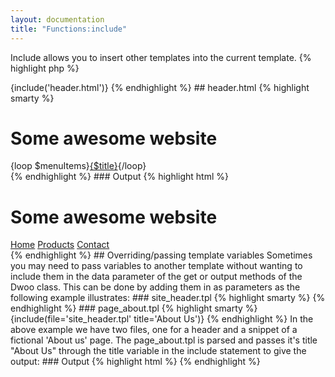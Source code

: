 ```yaml
---
layout: documentation
title: "Functions:include"
---
```


Include allows you to insert other templates into the current template.
{% highlight php %}
<?php
include(string $file [, int $cache_time = null [, string $cache_id = null [, string $compile_id = null [, mixed $data = '_root' [, string $assign = null [, array $rest = array() ]]]]]] )
{% endhighlight %}

* **file**: the resource name to include
* **cache_time**: the template cache length in seconds, defaults to null (= will take the Dwoo object cache length)
* **cache_id**: the template cache id
* **compile_id**: the template compile id
* **data**: this is the data array that will be used as the root data for the included template, by default the current data is sent
* **assign**: if set, the included file will be assigned to the given variable and it will not be output
* **rest**: any number of values that will override the $data argument (see below)


As an example, you may have a common header that you would like to include into all of your pages. This can be accomplished like this:

## index.html
{% highlight smarty %}
<html>
  <head>
    <title>Some awesome website</title>
  </head>
  <body>
 
    {include('header.html')}
 
  </body>
</html>
{% endhighlight %}

## header.html
{% highlight smarty %}
<h1>Some awesome website</h1>
<div id="menu">
{loop $menuItems}<a href="{$url}">{$title}</a>{/loop}
</div>
{% endhighlight %}

### Output
{% highlight html %}
<html>
  <head>
    <title>Some awesome website</title>
  </head>
  <body>
 
    <h1>Some awesome website</h1>
    <div id="menu">
      <a href="index.html">Home</a>
      <a href="products.html">Products</a>
      <a href="contact.html">Contact</a>
    </div>
 
  </body>
</html>
{% endhighlight %}

## Overriding/passing template variables
Sometimes you may need to pass variables to another template without wanting to include them in the data parameter of the get or output methods of the Dwoo class. This can be done by adding them in as parameters as the following example illustrates:

### site_header.tpl
{% highlight smarty %}
<html>
  <head>
    <title>{$title} - Awesome Inc.</title>
  </head>
  <body>
{% endhighlight %}

### page_about.tpl
{% highlight smarty %}
{include(file='site_header.tpl' title='About Us')}
{% endhighlight %}
 
<!-- Other content for a company "About us" webpage goes here -->
In the above example we have two files, one for a header and a snippet of a fictional 'About us' page. The page_about.tpl is parsed and passes it's title "About Us" through the title variable in the include statement to give the output:

### Output
{% highlight html %}
<html>
  <head>
    <title>About Us - Awesome Inc.</title>
  </head>
  <body>
  {% endhighlight %}